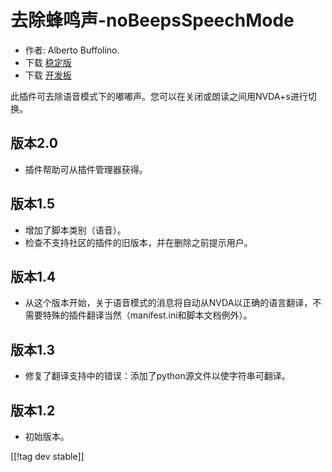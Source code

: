 # 去除蜂鸣声-noBeepsSpeechMode #
*	 作者: Alberto Buffolino.
*	 下载 [稳定版][1]
*	 下载 [开发板][2]

此插件可去除语音模式下的嘟嘟声。您可以在关闭或朗读之间用NVDA+s进行切换。

## 版本2.0 ##
*	 插件帮助可从插件管理器获得。

## 版本1.5 ##
*	 增加了脚本类别（语音）。
*	 检查不支持社区的插件的旧版本，并在删除之前提示用户。

## 版本1.4 ##
*	 从这个版本开始，关于语音模式的消息将自动从NVDA以正确的语言翻译，不需要特殊的插件翻译当然（manifest.ini和脚本文档例外）。

## 版本1.3 ##
*	 修复了翻译支持中的错误：添加了python源文件以使字符串可翻译。

## 版本1.2 ##
*	 初始版本。

[[!tag dev stable]]

[1]: https://www.nvaccess.org/addonStore/legacy?file=nb

[2]: https://www.nvaccess.org/addonStore/legacy?file=nb-dev
